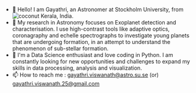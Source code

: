 - 👋 Hello! I am Gayathri, an Astronomer at Stockholm University, from ![coconut](https://github.com/user-attachments/assets/6989bfeb-78ca-4b6c-8692-9bd0ee326d84) Kerala, India.
- 👀 My research in Astronomy focuses on Exoplanet detection and characterisation. I use high-contrast tools like adaptive optics, coronagraphy and echelle spectrographs to investigate young planets that are undergoing formation, in an attempt to understand the phenomenon of sub-stellar formation.
- 🌱 I'm a Data Science enthusiast and love coding in Python. I am constantly looking for new opportunities and challenges to expand my skills in data processing, analysis and visualization. 
- 📫 How to reach me : gayathri.viswanath@astro.su.se (or) gayathri.viswanath.25@gmail.com

<!---
GayathriVis/GayathriVis is a ✨ special ✨ repository because its `README.md` (this file) appears on your GitHub profile.
You can click the Preview link to take a look at your changes.
--->

